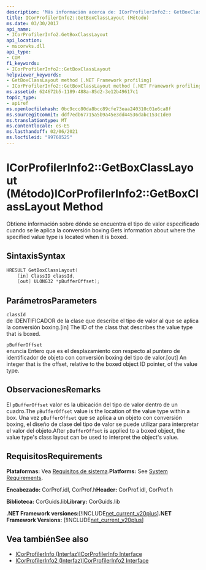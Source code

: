 ```yaml
---
description: 'Más información acerca de: ICorProfilerInfo2:: GetBoxClassLayout ((método)'
title: ICorProfilerInfo2::GetBoxClassLayout (Método)
ms.date: 03/30/2017
api_name:
- ICorProfilerInfo2.GetBoxClassLayout
api_location:
- mscorwks.dll
api_type:
- COM
f1_keywords:
- ICorProfilerInfo2::GetBoxClassLayout
helpviewer_keywords:
- GetBoxClassLayout method [.NET Framework profiling]
- ICorProfilerInfo2::GetBoxClassLayout method [.NET Framework profiling]
ms.assetid: 624672b5-1189-488a-85d2-3e12b49617c1
topic_type:
- apiref
ms.openlocfilehash: 0bc9ccc80da8bcc89cfe73eaa240310c01e6ca8f
ms.sourcegitcommit: ddf7edb67715a5b9a45e3dd44536dabc153c1de0
ms.translationtype: MT
ms.contentlocale: es-ES
ms.lasthandoff: 02/06/2021
ms.locfileid: "99760525"
---
```

# <a name="icorprofilerinfo2getboxclasslayout-method"></a><span data-ttu-id="45ea5-103">ICorProfilerInfo2::GetBoxClassLayout (Método)</span><span class="sxs-lookup"><span data-stu-id="45ea5-103">ICorProfilerInfo2::GetBoxClassLayout Method</span></span>

<span data-ttu-id="45ea5-104">Obtiene información sobre dónde se encuentra el tipo de valor especificado cuando se le aplica la conversión boxing.</span><span class="sxs-lookup"><span data-stu-id="45ea5-104">Gets information about where the specified value type is located when it is boxed.</span></span>  
  
## <a name="syntax"></a><span data-ttu-id="45ea5-105">Sintaxis</span><span class="sxs-lookup"><span data-stu-id="45ea5-105">Syntax</span></span>  
  
```cpp  
HRESULT GetBoxClassLayout(  
    [in] ClassID classId,  
    [out] ULONG32 *pBufferOffset);  
```  
  
## <a name="parameters"></a><span data-ttu-id="45ea5-106">Parámetros</span><span class="sxs-lookup"><span data-stu-id="45ea5-106">Parameters</span></span>  

 `classId`  
 <span data-ttu-id="45ea5-107">de IDENTIFICADOR de la clase que describe el tipo de valor al que se aplica la conversión boxing.</span><span class="sxs-lookup"><span data-stu-id="45ea5-107">[in] The ID of the class that describes the value type that is boxed.</span></span>  
  
 `pBufferOffset`  
 <span data-ttu-id="45ea5-108">enuncia Entero que es el desplazamiento con respecto al puntero de identificador de objeto con conversión boxing del tipo de valor.</span><span class="sxs-lookup"><span data-stu-id="45ea5-108">[out] An integer that is the offset, relative to the boxed object ID pointer, of the value type.</span></span>  
  
## <a name="remarks"></a><span data-ttu-id="45ea5-109">Observaciones</span><span class="sxs-lookup"><span data-stu-id="45ea5-109">Remarks</span></span>  

 <span data-ttu-id="45ea5-110">El `pBufferOffset` valor es la ubicación del tipo de valor dentro de un cuadro.</span><span class="sxs-lookup"><span data-stu-id="45ea5-110">The `pBufferOffset` value is the location of the value type within a box.</span></span> <span data-ttu-id="45ea5-111">Una vez `pBufferOffset` que se aplica a un objeto con conversión boxing, el diseño de clase del tipo de valor se puede utilizar para interpretar el valor del objeto.</span><span class="sxs-lookup"><span data-stu-id="45ea5-111">After `pBufferOffset` is applied to a boxed object, the value type's class layout can be used to interpret the object's value.</span></span>  
  
## <a name="requirements"></a><span data-ttu-id="45ea5-112">Requisitos</span><span class="sxs-lookup"><span data-stu-id="45ea5-112">Requirements</span></span>  

 <span data-ttu-id="45ea5-113">**Plataformas:** Vea [Requisitos de sistema](../../get-started/system-requirements.md).</span><span class="sxs-lookup"><span data-stu-id="45ea5-113">**Platforms:** See [System Requirements](../../get-started/system-requirements.md).</span></span>  
  
 <span data-ttu-id="45ea5-114">**Encabezado:** CorProf.idl, CorProf.h</span><span class="sxs-lookup"><span data-stu-id="45ea5-114">**Header:** CorProf.idl, CorProf.h</span></span>  
  
 <span data-ttu-id="45ea5-115">**Biblioteca:** CorGuids.lib</span><span class="sxs-lookup"><span data-stu-id="45ea5-115">**Library:** CorGuids.lib</span></span>  
  
 <span data-ttu-id="45ea5-116">**.NET Framework versiones:**[!INCLUDE[net_current_v20plus](../../../../includes/net-current-v20plus-md.md)]</span><span class="sxs-lookup"><span data-stu-id="45ea5-116">**.NET Framework Versions:** [!INCLUDE[net_current_v20plus](../../../../includes/net-current-v20plus-md.md)]</span></span>  
  
## <a name="see-also"></a><span data-ttu-id="45ea5-117">Vea también</span><span class="sxs-lookup"><span data-stu-id="45ea5-117">See also</span></span>

- [<span data-ttu-id="45ea5-118">ICorProfilerInfo (Interfaz)</span><span class="sxs-lookup"><span data-stu-id="45ea5-118">ICorProfilerInfo Interface</span></span>](icorprofilerinfo-interface.md)
- [<span data-ttu-id="45ea5-119">ICorProfilerInfo2 (Interfaz)</span><span class="sxs-lookup"><span data-stu-id="45ea5-119">ICorProfilerInfo2 Interface</span></span>](icorprofilerinfo2-interface.md)
